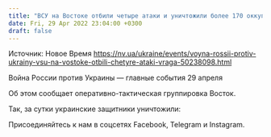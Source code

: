 ```yaml
---
title: "ВСУ на Востоке отбили четыре атаки и уничтожили более 170 оккупантов"
date: Fri, 29 Apr 2022 23:04:00 +0300
draft: false
---
```

Источник: Новое Время https://nv.ua/ukraine/events/voyna-rossii-protiv-ukrainy-vsu-na-vostoke-otbili-chetyre-ataki-vraga-50238098.html


Война России против Украины — главные события 29 апреля

 Об этом сообщает оперативно-тактическая группировка Восток.

Так, за сутки украинские защитники уничтожили:

Присоединяйтесь к нам в соцсетях Facebook, Telegram и Instagram.
